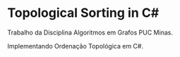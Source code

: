 # Topological Sorting in C#

Trabalho da Disciplina Algoritmos em Grafos PUC Minas.

Implementando Ordenação Topológica em C#.
